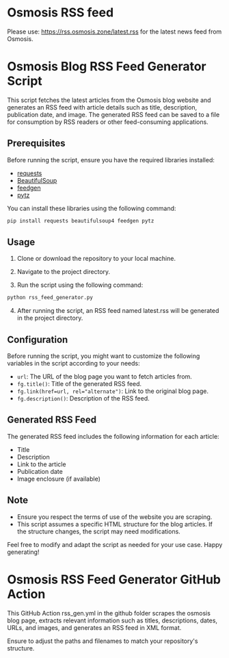# Osmosis RSS feed
Please use: https://rss.osmosis.zone/latest.rss for the latest news feed from Osmosis. 


# Osmosis Blog RSS Feed Generator Script

This script fetches the latest articles from the Osmosis blog website and generates an RSS feed with article details such as title, description, publication date, and image. The generated RSS feed can be saved to a file for consumption by RSS readers or other feed-consuming applications.

## Prerequisites

Before running the script, ensure you have the required libraries installed:

- [requests](https://docs.python-requests.org/en/master/)
- [BeautifulSoup](https://www.crummy.com/software/BeautifulSoup/)
- [feedgen](https://feedgen.kiesow.be/)
- [pytz](https://pythonhosted.org/pytz/)

You can install these libraries using the following command:

```bash
pip install requests beautifulsoup4 feedgen pytz
```

## Usage

1. Clone or download the repository to your local machine.

2. Navigate to the project directory.

3. Run the script using the following command:

```bash
python rss_feed_generator.py
```
4. After running the script, an RSS feed named latest.rss will be generated in the project directory.

## Configuration

Before running the script, you might want to customize the following variables in the script according to your needs:

- `url`: The URL of the blog page you want to fetch articles from.
- `fg.title()`: Title of the generated RSS feed.
- `fg.link(href=url, rel="alternate")`: Link to the original blog page.
- `fg.description()`: Description of the RSS feed.

## Generated RSS Feed

The generated RSS feed includes the following information for each article:

- Title
- Description
- Link to the article
- Publication date
- Image enclosure (if available)

## Note

- Ensure you respect the terms of use of the website you are scraping.
- This script assumes a specific HTML structure for the blog articles. If the structure changes, the script may need modifications.

Feel free to modify and adapt the script as needed for your use case. Happy generating!


# Osmosis RSS Feed Generator GitHub Action

This GitHub Action rss_gen.yml in the github folder scrapes the osmosis blog page, extracts relevant information such as titles, descriptions, dates, URLs, and images, and generates an RSS feed in XML format.

Ensure to adjust the paths and filenames to match your repository's structure.

